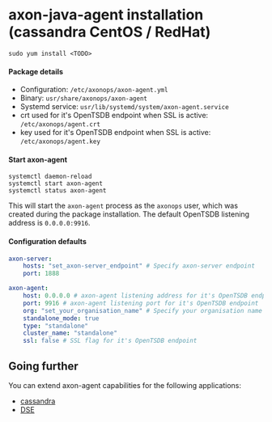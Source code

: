 # axon-java-agent installation (cassandra CentOS / RedHat)

``` -
sudo yum install <TODO>
```

#### Package details

* Configuration: `/etc/axonops/axon-agent.yml`
* Binary: `usr/share/axonops/axon-agent`
* Systemd service: `usr/lib/systemd/system/axon-agent.service`
* crt used for it's OpenTSDB endpoint when SSL is active: `/etc/axonops/agent.crt`
* key used for it's OpenTSDB endpoint when SSL is active: `/etc/axonops/agent.key `

#### Start axon-agent

``` -
systemctl daemon-reload
systemctl start axon-agent
systemctl status axon-agent
```

This will start the `axon-agent` process as the `axonops` user, which was created during the package installation. The default OpenTSDB listening address is `0.0.0.0:9916`.

#### Configuration defaults

``` yaml
axon-server:
    hosts: "set_axon-server_endpoint" # Specify axon-server endpoint
    port: 1888

axon-agent:
    host: 0.0.0.0 # axon-agent listening address for it's OpenTSDB endpoint
    port: 9916 # axon-agent listening port for it's OpenTSDB endpoint
    org: "set_your_organisation_name" # Specify your organisation name
    standalone_mode: true
    type: "standalone"
    cluster_name: "standalone"
    ssl: false # SSL flag for it's OpenTSDB endpoint
```

## Going further

You can extend axon-agent capabilities for the following applications:

* [cassandra](../cassandra-agent/centos.md)
* [DSE](../dse-agent/centos.md)